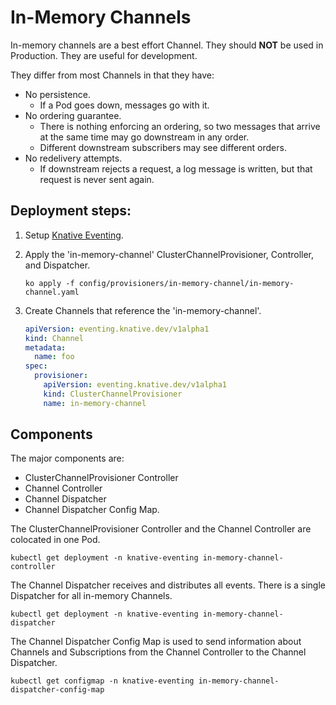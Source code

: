 # In-Memory Channels

In-memory channels are a best effort Channel. They should **NOT** be used in
Production. They are useful for development.

They differ from most Channels in that they have:

- No persistence.
  - If a Pod goes down, messages go with it.
- No ordering guarantee.
  - There is nothing enforcing an ordering, so two messages that arrive at the
    same time may go downstream in any order.
  - Different downstream subscribers may see different orders.
- No redelivery attempts.
  - If downstream rejects a request, a log message is written, but that request
    is never sent again.

## Deployment steps:

1. Setup [Knative Eventing](../../../DEVELOPMENT.md).
1. Apply the 'in-memory-channel' ClusterChannelProvisioner, Controller, and
   Dispatcher.

   ```shell
   ko apply -f config/provisioners/in-memory-channel/in-memory-channel.yaml
   ```

1. Create Channels that reference the 'in-memory-channel'.

   ```yaml
   apiVersion: eventing.knative.dev/v1alpha1
   kind: Channel
   metadata:
     name: foo
   spec:
     provisioner:
       apiVersion: eventing.knative.dev/v1alpha1
       kind: ClusterChannelProvisioner
       name: in-memory-channel
   ```

## Components

The major components are:

- ClusterChannelProvisioner Controller
- Channel Controller
- Channel Dispatcher
- Channel Dispatcher Config Map.

The ClusterChannelProvisioner Controller and the Channel Controller are
colocated in one Pod.

```shell
kubectl get deployment -n knative-eventing in-memory-channel-controller
```

The Channel Dispatcher receives and distributes all events. There is a single
Dispatcher for all in-memory Channels.

```shell
kubectl get deployment -n knative-eventing in-memory-channel-dispatcher
```

The Channel Dispatcher Config Map is used to send information about Channels and
Subscriptions from the Channel Controller to the Channel Dispatcher.

```shell
kubectl get configmap -n knative-eventing in-memory-channel-dispatcher-config-map
```
